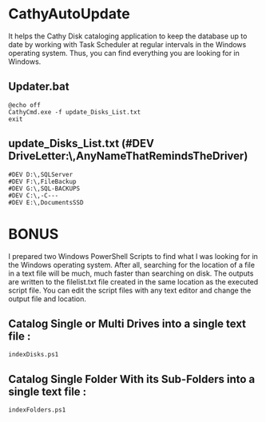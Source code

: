 # CathyAutoUpdate

It helps the Cathy Disk cataloging application to keep the database up to date by working with Task Scheduler at regular intervals in the Windows operating system. Thus, you can find everything you are looking for in Windows.

## Updater.bat
```
@echo off
CathyCmd.exe -f update_Disks_List.txt
exit
```

## update_Disks_List.txt (#DEV DriveLetter:\\,AnyNameThatRemindsTheDriver)
```
#DEV D:\,SQLServer
#DEV F:\,FileBackup
#DEV G:\,SQL-BACKUPS
#DEV C:\,-C---
#DEV E:\,DocumentsSSD
```

# BONUS

I prepared two Windows PowerShell Scripts to find what I was looking for in the Windows operating system. After all, searching for the location of a file in a text file will be much, much faster than searching on disk. The outputs are written to the filelist.txt file created in the same location as the executed script file. You can edit the script files with any text editor and change the output file and location.

## Catalog Single or Multi Drives into a single text file :

```
indexDisks.ps1
```

## Catalog Single Folder With its Sub-Folders into a single text file :

```
indexFolders.ps1
```

